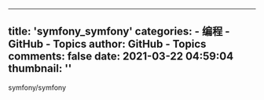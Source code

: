 
---
title: 'symfony_symfony'
categories: 
    - 编程
    - GitHub - Topics
author: GitHub - Topics
comments: false
date: 2021-03-22 04:59:04
thumbnail: ''
---

<div>   
symfony/symfony  
</div>
            